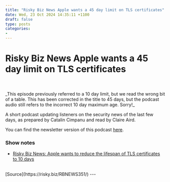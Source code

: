 ```yaml
---
title: "Risky Biz News Apple wants a 45 day limit on TLS certificates"
date: Wed, 23 Oct 2024 14:35:11 +1100
draft: false
type: posts
categories: 
- 
---
```

# Risky Biz News Apple wants a 45 day limit on TLS certificates

<br/>

<br/>
_This episode previously referred to a 10 day limit, but we read the wrong bit of a table. This has been corrected in the title to 45 days, but the podcast audio still refers to the incorrect 10 day maximum age. Sorry!_

A short podcast updating listeners on the security news of the last few days, as prepared by Catalin Cimpanu and read by Claire Aird.

You can find the newsletter version of this podcast [here](https://news.risky.biz).

### Show notes

-   [Risky Biz News: Apple wants to reduce the lifespan of TLS certificates to 10 days](https://news.risky.biz/risky-biz-news-apple-wants-to-reduce-lifespan-of-tls-certificates-to-only-10-days/)

<br/>
[Source](https://risky.biz/RBNEWS351/)
---
